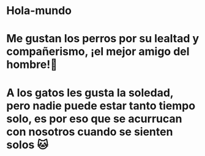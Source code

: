 # Hola-mundo

# Me gustan los perros por su lealtad y compañerismo, ¡el mejor amigo del hombre!🐶

# A los gatos les gusta la soledad, pero nadie puede estar tanto tiempo solo, es por eso que se acurrucan con nosotros cuando se sienten solos 🐱
